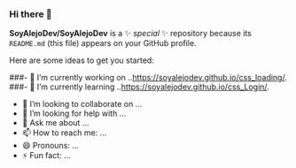### Hi there 👋


**SoyAlejoDev/SoyAlejoDev** is a ✨ _special_ ✨ repository because its `README.md` (this file) appears on your GitHub profile.

Here are some ideas to get you started:

###- 🔭 I’m currently working on ..https://soyalejodev.github.io/css_loading/.
###- 🌱 I’m currently learning ..https://soyalejodev.github.io/css_Login/.
- 👯 I’m looking to collaborate on ...
- 🤔 I’m looking for help with ...
- 💬 Ask me about ...
- 📫 How to reach me: ...
- 😄 Pronouns: ...
- ⚡ Fun fact: ...

